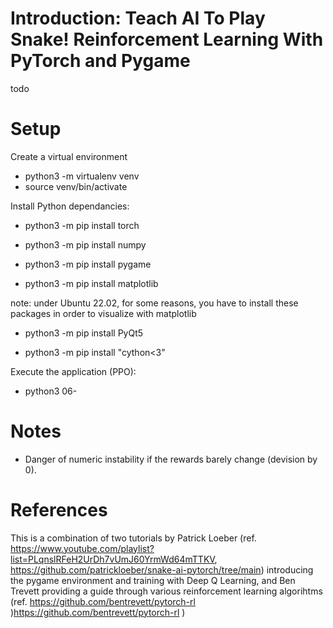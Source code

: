 # Introduction: Teach AI To Play Snake! Reinforcement Learning With PyTorch and Pygame

todo

# Setup

Create a virtual environment
- python3 -m virtualenv venv
- source venv/bin/activate

Install Python dependancies:

- python3 -m pip install torch

- python3 -m pip install numpy
- python3 -m pip install pygame

- python3 -m pip install matplotlib

note: under Ubuntu 22.02, for some reasons, you have to install these packages in order to visualize with matplotlib

- python3 -m pip install PyQt5 

- python3 -m pip install "cython<3" 

Execute the application (PPO):
- python3 06-


# Notes

- Danger of numeric instability if the rewards barely change (devision by 0).

# References
This is a combination of two tutorials by Patrick Loeber (ref. https://www.youtube.com/playlist?list=PLqnslRFeH2UrDh7vUmJ60YrmWd64mTTKV, https://github.com/patrickloeber/snake-ai-pytorch/tree/main) introducing the pygame environment and training with Deep Q Learning,
and Ben Trevett providing a guide through various reinforcement learning algorihtms (ref. https://github.com/bentrevett/pytorch-rl )https://github.com/bentrevett/pytorch-rl )

